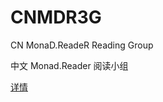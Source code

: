 # CNMDR3G
CN MonaD.ReadeR Reading Group

中文 Monad.Reader 阅读小组

 [详情](https://github.com/CNMDR3G/CNMDR3G/wiki)
